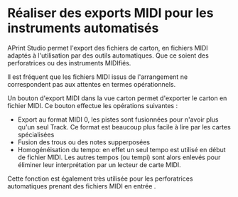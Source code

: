 
Réaliser des exports MIDI pour les instruments automatisés
==========================================================



APrint Studio permet l'export des fichiers de carton, en fichiers MIDI adaptés à l'utilisation par des outils automatiques. Que ce soient des perforatrices ou des instruments MIDIfiés.

Il est fréquent que les fichiers MIDI issus de l'arrangement ne correspondent pas aux attentes en termes opérationnels.

Un bouton d'export MIDI dans la vue carton permet d'exporter le carton en fichier MIDI. Ce bouton effectue les opérations suivantes :

-   Export au format MIDI 0, les pistes sont fusionnées pour n'avoir plus qu'un seul Track. Ce format est beaucoup plus facile à lire par les cartes spécialisées
-   Fusion des trous ou des notes supperposées
-   Homogénéisation du tempo: en effet un seul tempo est utilisé en début de fichier MIDI. Les autres tempos (ou tempi) sont alors enlevés pour éliminer leur interprétation par un lecteur de carte MIDI.

Cette fonction est également très utilisée pour les perforatrices automatiques prenant des fichiers MIDI en entrée .
